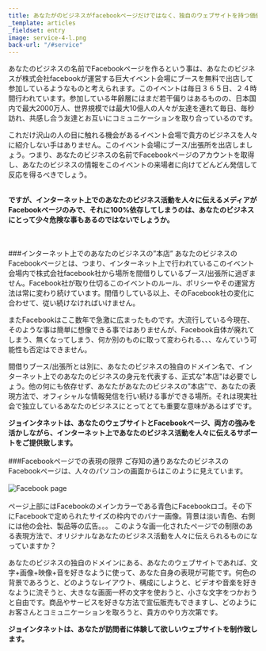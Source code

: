 ```yaml
---
title: あなたがのビジネスがfacebookページだけではなく、独自のウェブサイトを持つ価値
_template: articles
_fieldset: entry
image: service-4-l.png
back-url: "/#service"
---
```

あなたのビジネスの名前でFacebookページを作るという事は、あなたのビジネスが株式会社facebookが運営する巨大イベント会場にブースを無料で出店して参加しているようなものと考えられます。このイベントは毎日３６５日、２４時間行われています。参加している年齢層にはまだ若干偏りはあるものの、日本国内で最大2000万人、世界規模では最大10億人の人々が友達を連れて毎日、毎秒訪れ、共感し合う友達とお互いにコミュニケーションを取り合っているのです。

これだけ沢山の人の目に触れる機会があるイベント会場で貴方のビジネスを人々に紹介しない手はありません。このイベント会場にブース/出張所を出店しましょう。つまり、あなたのビジネスの名前でFacebookページのアカウントを取得し、あなたのビジネスの情報をこのイベントの来場者に向けてどんどん発信して反応を得るべきでしょう。
<br/><br/>

**ですが、インターネット上でのあなたのビジネス活動を人々に伝えるメディアがFacebookページのみで、それに100%依存してしまうのは、あなたのビジネスにとって少々危険な事もあるのではないでしょうか。**
<br/><br/><br/>

###インターネット上でのあなたのビジネスの”本店”
あなたのビジネスのFacebookページとは、つまり、インターネット上で行われているこのイベント会場内で株式会社facebook社から場所を間借りしているブース/出張所に過ぎません。Facebook社が取り仕切るこのイベントのルール、ポリシーやその運営方法は常に変わり続けています。間借りしている以上、そのFacebook社の変化に合わせて、従い続けなければいけません。

またFacebookはここ数年で急激に広まったものです。大流行している今現在、そのような事は簡単に想像できる事ではありませんが、Facebook自体が廃れてしまう、無くなってしまう、何か別のものに取って変わられる、、、なんていう可能性も否定はできません。

間借りブース/出張所とは別に、あなたのビジネスの独自のドメイン名で、インターネット上でのあなたのビジネスの身元を代表する、正式な”本店"は必要でしょう。他の何にも依存せず、あなたがあなたのビジネスの”本店”で、あなたの表現方法で、オフィシャルな情報発信を行い続ける事ができる場所。それは現実社会で独立しているあなたのビジネスにとってとても重要な意味があるはずです。

**ジョインタネットは、あなたのウェブサイトとFacebookページ、両方の強みを活かしながら、インターネット上であなたのビジネス活動を人々に伝えるサポートをご提供致します。**
<br/><br/>
###Facebookページでの表現の限界
ご存知の通りあなたのビジネスのFacebookページは、人々のパソコンの画面からはこのように見えています。
<br/><br/>
![Facebook page](/assets/img/fbpage.png)
<br/><br/>
ページ上部にはFacebookのメインカラーである青色にFacebookロゴ。その下にFacebookで定められたサイズの枠内でのバナー画像。背景は淡い青色、右側には他の会社、製品等の広告。。。
このような画一化されたページでの制限のある表現方法で、オリジナルなあなたのビジネス活動を人々に伝えられるものになっていますか？　

あなたのビジネスの独自のドメインにある、あなたのウェブサイトであれば、文字+画像+映像+音を好きなように使って、あなた自身の表現が可能です。何色の背景であろうと、どのようなレイアウト、構成にしようと、ビデオや音楽を好きなように流そうと、大きなな画面一杯の文字を使おうと、小さな文字をつかおうと自由です。商品やサービスを好きな方法で宣伝販売もできますし、どのようにお客さんとコミュニケーションを取ろうと、貴方のやり方次第です。

**ジョインタネットは、あなたが訪問者に体験して欲しいウェブサイトを制作致します。**

